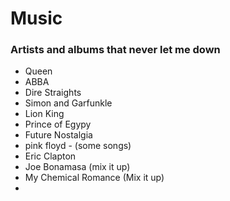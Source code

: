 # Music

### Artists and albums that never let me down

* Queen
* ABBA
* Dire Straights
* Simon and Garfunkle
* Lion King
* Prince of Egypy
* Future Nostalgia
* pink floyd - \(some songs\)
* Eric Clapton
* Joe Bonamasa \(mix it up\)
* My Chemical Romance \(Mix it up\)
* 
